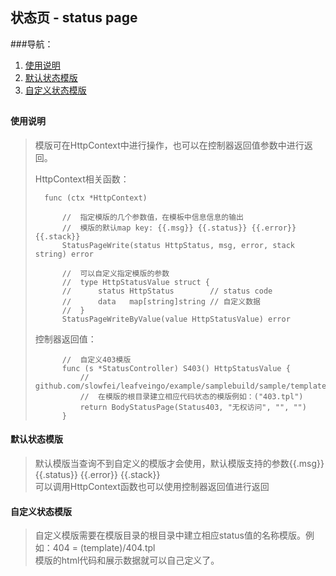 ## 状态页 - status page

###导航：
1. [使用说明](#使用说明)
1. [默认状态模版](#默认状态模版)
1. [自定义状态模版](#自定义状态模版)

##

#### 使用说明
> 模版可在HttpContext中进行操作，也可以在控制器返回值参数中进行返回。
> 
> HttpContext相关函数：
>		
>		func (ctx *HttpContext) 
>			
>			//	指定模版的几个参数值，在模板中信息信息的输出
>			//	模版的默认map key: {{.msg}} {{.status}} {{.error}} {{.stack}}
>			StatusPageWrite(status HttpStatus, msg, error, stack string) error
>
>			//	可以自定义指定模版的参数
>			//	type HttpStatusValue struct {
>			//		status HttpStatus        // status code
>			//		data   map[string]string //	自定义数据
>			//	}
>			StatusPageWriteByValue(value HttpStatusValue) error 
>
> 控制器返回值：
>
>			//	自定义403模版
>			func (s *StatusController) S403() HttpStatusValue {
>				//	github.com/slowfei/leafveingo/example/samplebuild/sample/template/403.tpl
>				//	在模版的根目录建立相应代码状态的模版例如：("403.tpl")
>				return BodyStatusPage(Status403, "无权访问", "", "")
>			}
>
>		

#### 默认状态模版
> 默认模版当查询不到自定义的模版才会使用，默认模版支持的参数{{.msg}} {{.status}} {{.error}} {{.stack}}<br/>
> 可以调用HttpContext函数也可以使用控制器返回值进行返回

#### 自定义状态模版
> 自定义模版需要在模版目录的根目录中建立相应status值的名称模版。例如：404 = (template)/404.tpl<br/>
> 模版的html代码和展示数据就可以自己定义了。